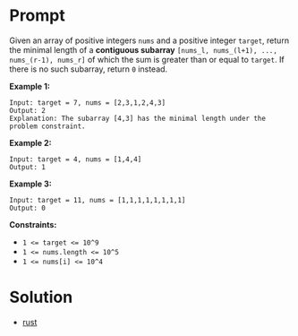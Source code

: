 # Prompt
Given an array of positive integers `nums` and a positive integer `target`, return the minimal length of a **contiguous subarray** `[nums_l, nums_(l+1), ..., nums_(r-1), nums_r]` of which the sum is greater than or equal to `target`. If there is no such subarray, return `0` instead.

**Example 1:**
```
Input: target = 7, nums = [2,3,1,2,4,3]
Output: 2
Explanation: The subarray [4,3] has the minimal length under the problem constraint.
```

**Example 2:**
```
Input: target = 4, nums = [1,4,4]
Output: 1
```

**Example 3:**
```
Input: target = 11, nums = [1,1,1,1,1,1,1,1]
Output: 0
```

**Constraints:**
* `1 <= target <= 10^9`
* `1 <= nums.length <= 10^5`
* `1 <= nums[i] <= 10^4`

# Solution
* [rust](minimum_size_subarray_sum.rs)
